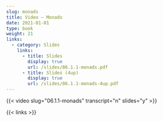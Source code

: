 ```yaml
---
slug: monads
title: Video — Monads
date: 2021-01-01
type: book
weight: 21
links:
  - category: Slides
    links:
      - title: Slides
        display: true
        url: /slides/06.1.1-monads.pdf
      - title: Slides (4up)
        display: true
        url: /slides/06.1.1-monads-4up.pdf
---
```



{{< video slug="06.1.1-monads" transcript="n" slides="y" >}}

{{< links >}}

